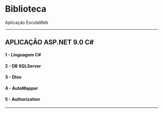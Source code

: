 # Biblioteca
Aplicação EscolaWeb

----------------------------------------------------------------------------------------------------

## APLICAÇÃO ASP.NET 9.0 C#

#### 1 - Linguagem C#
#### 2 - DB SQLServer
#### 3 - Dtos
#### 4 - AutoMapper
#### 5 - Authorization

----------------------------------------------------------------------------------------------------
